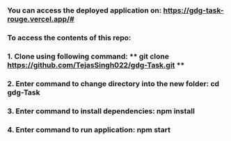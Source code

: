 ### You can access the deployed application on: https://gdg-task-rouge.vercel.app/#
###
### To access the contents of this repo: 
### 1. Clone using following command: ** git clone https://github.com/TejasSingh022/gdg-Task.git **
### 2. Enter command to change directory into the new folder: **cd gdg-Task**
### 3. Enter command to install dependencies: **npm install**
### 4. Enter command to run application: **npm start**
